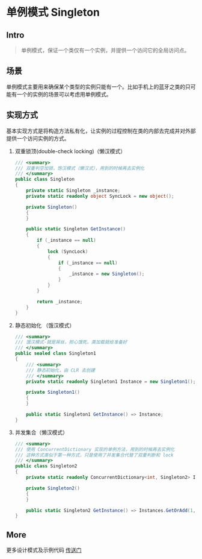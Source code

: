 # 单例模式 Singleton

## Intro

> 单例模式，保证一个类仅有一个实例，并提供一个访问它的全局访问点。

## 场景

单例模式主要用来确保某个类型的实例只能有一个。比如手机上的蓝牙之类的只可能有一个的实例的场景可以考虑用单例模式。

## 实现方式

基本实现方式是将构造方法私有化，让实例的过程控制在类的内部去完成并对外部提供一个访问实例的方式。

1. 双重锁顶(double-check locking)（懒汉模式）

    ``` csharp
    /// <summary>
    /// 双重判空加锁，饱汉模式（懒汉式），用到的时候再去实例化
    /// </summary>
    public class Singleton
    {
        private static Singleton _instance;
        private static readonly object SyncLock = new object();

        private Singleton()
        {
        }

        public static Singleton GetInstance()
        {
            if (_instance == null)
            {
                lock (SyncLock)
                {
                    if (_instance == null)
                    {
                        _instance = new Singleton();
                    }
                }
            }

            return _instance;
        }
    }
    ```

1. 静态初始化 （饿汉模式）

    ``` csharp
    /// <summary>
    /// 饿汉模式-就是屌丝，担心饿死。类加载就给准备好
    /// </summary>
    public sealed class Singleton1
    {
        /// <summary>
        /// 静态初始化，由 CLR 去创建
        /// </summary>
        private static readonly Singleton1 Instance = new Singleton1();

        private Singleton1()
        {
        }

        public static Singleton1 GetInstance() => Instance;
    }
    ```

1. 并发集合（懒汉模式）

    ``` csharp
    /// <summary>
    /// 使用 ConcurrentDictionary 实现的单例方法，用到的时候再去实例化
    /// 这种方式类似于第一种方式，只是使用了并发集合代替了双重判断和 lock
    /// </summary>
    public class Singleton2
    {
        private static readonly ConcurrentDictionary<int, Singleton2> Instances = new ConcurrentDictionary<int, Singleton2>();

        private Singleton2()
        {
        }

        public static Singleton2 GetInstance() => Instances.GetOrAdd(1, k => new Singleton2());
    }
    ```

## More

更多设计模式及示例代码 [传送门](https://github.com/WeihanLi/DesignPatterns)